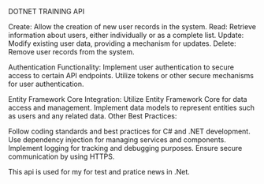 DOTNET TRAINING API

Create: Allow the creation of new user records in the system.
Read: Retrieve information about users, either individually or as a complete list.
Update: Modify existing user data, providing a mechanism for updates.
Delete: Remove user records from the system.

Authentication Functionality:
Implement user authentication to secure access to certain API endpoints.
Utilize tokens or other secure mechanisms for user authentication.

Entity Framework Core Integration:
Utilize Entity Framework Core for data access and management.
Implement data models to represent entities such as users and any related data.
Other Best Practices:

Follow coding standards and best practices for C# and .NET development.
Use dependency injection for managing services and components.
Implement logging for tracking and debugging purposes.
Ensure secure communication by using HTTPS.

This api is used for my for test and pratice news in .Net.
